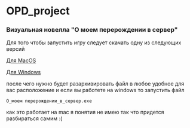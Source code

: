 # OPD_project

### Визуальная новелла "О моем перерождении в сервер"

Для того чтобы запустить игру следует скачать одну из следующих версий

[Для MacOS](https://github.com/vlad-crab/OPD_project/blob/main/О_моем_перерождении_в_сервер-latest/О_моем_перерождении_в_сервер-latest-mac.zip)

[Для Windows](https://github.com/vlad-crab/OPD_project/raw/main/О_моем_перерождении_в_сервер-latest/О_моем_перерождении_в_сервер-latest-windows.zip)

после чего нужно будет разархивировать файл в любое удобное для вас расположение
и если вы работете на windows то запустить файл

```О_моем перерождении_в_сервер.exe```

как это работает на mac я понятия не имею так что придется разбираться самим :(

